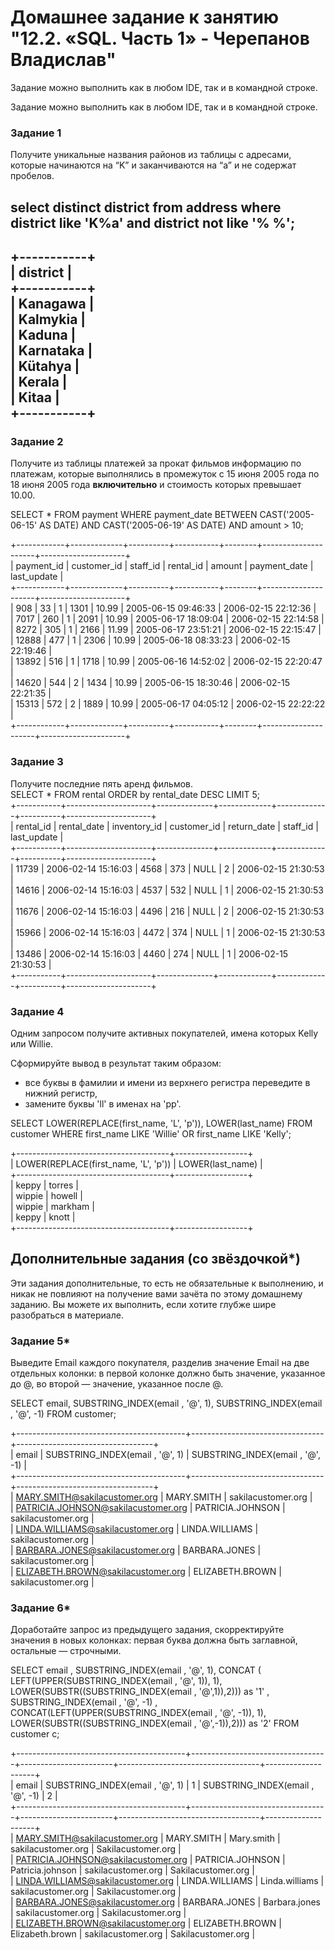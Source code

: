  # Домашнее задание к занятию "12.2. «SQL. Часть 1» - Черепанов Владислав"





Задание можно выполнить как в любом IDE, так и в командной строке.

Задание можно выполнить как в любом IDE, так и в командной строке.

### Задание 1

Получите уникальные названия районов из таблицы с адресами, которые начинаются на “K” и заканчиваются на “a” и не содержат пробелов.  

select distinct district from address where district like 'K%a' and district not like '% %';  
---
+-----------+  
| district  |  
+-----------+  
| Kanagawa  |  
| Kalmykia  |  
| Kaduna    |  
| Karnataka |  
| Kütahya   |  
| Kerala    |  
| Kitaa     |  
+-----------+  
---

### Задание 2

Получите из таблицы платежей за прокат фильмов информацию по платежам, которые выполнялись в промежуток с 15 июня 2005 года по 18 июня 2005 года **включительно** и стоимость которых превышает 10.00.  

SELECT * FROM payment WHERE payment_date BETWEEN  CAST('2005-06-15' AS DATE) AND CAST('2005-06-19' AS DATE) AND amount > 10;  

+------------+-------------+----------+-----------+--------+---------------------+---------------------+  
| payment_id | customer_id | staff_id | rental_id | amount | payment_date        | last_update         |  
+------------+-------------+----------+-----------+--------+---------------------+---------------------+  
|        908 |          33 |        1 |      1301 |  10.99 | 2005-06-15 09:46:33 | 2006-02-15 22:12:36 |  
|       7017 |         260 |        1 |      2091 |  10.99 | 2005-06-17 18:09:04 | 2006-02-15 22:14:58 |  
|       8272 |         305 |        1 |      2166 |  11.99 | 2005-06-17 23:51:21 | 2006-02-15 22:15:47 |  
|      12888 |         477 |        1 |      2306 |  10.99 | 2005-06-18 08:33:23 | 2006-02-15 22:19:46 |  
|      13892 |         516 |        1 |      1718 |  10.99 | 2005-06-16 14:52:02 | 2006-02-15 22:20:47 |  
|      14620 |         544 |        2 |      1434 |  10.99 | 2005-06-15 18:30:46 | 2006-02-15 22:21:35 |  
|      15313 |         572 |        2 |      1889 |  10.99 | 2005-06-17 04:05:12 | 2006-02-15 22:22:22 |  
+------------+-------------+----------+-----------+--------+---------------------+---------------------+  


### Задание 3

Получите последние пять аренд фильмов.  
SELECT * FROM rental ORDER by rental_date DESC LIMIT 5;  
+-----------+---------------------+--------------+-------------+-------------+----------+---------------------+  
| rental_id | rental_date         | inventory_id | customer_id | return_date | staff_id | last_update         |  
+-----------+---------------------+--------------+-------------+-------------+----------+---------------------+  
|     11739 | 2006-02-14 15:16:03 |         4568 |         373 | NULL        |        2 | 2006-02-15 21:30:53 |  
|     14616 | 2006-02-14 15:16:03 |         4537 |         532 | NULL        |        1 | 2006-02-15 21:30:53 |  
|     11676 | 2006-02-14 15:16:03 |         4496 |         216 | NULL        |        2 | 2006-02-15 21:30:53 |  
|     15966 | 2006-02-14 15:16:03 |         4472 |         374 | NULL        |        1 | 2006-02-15 21:30:53 |  
|     13486 | 2006-02-14 15:16:03 |         4460 |         274 | NULL        |        1 | 2006-02-15 21:30:53 |  
+-----------+---------------------+--------------+-------------+-------------+----------+---------------------+  


### Задание 4

Одним запросом получите активных покупателей, имена которых Kelly или Willie. 

Сформируйте вывод в результат таким образом:
- все буквы в фамилии и имени из верхнего регистра переведите в нижний регистр,
- замените буквы 'll' в именах на 'pp'.  

SELECT LOWER(REPLACE(first_name, 'L', 'p')), LOWER(last_name) FROM customer WHERE first_name LIKE 'Willie' OR first_name  LIKE 'Kelly';  

+--------------------------------------+------------------+  
| LOWER(REPLACE(first_name, 'L', 'p')) | LOWER(last_name) |  
+--------------------------------------+------------------+  
| keppy                                | torres           |  
| wippie                               | howell           |  
| wippie                               | markham          |  
| keppy                                | knott            |  
+--------------------------------------+------------------+  


## Дополнительные задания (со звёздочкой*)
Эти задания дополнительные, то есть не обязательные к выполнению, и никак не повлияют на получение вами зачёта по этому домашнему заданию. Вы можете их выполнить, если хотите глубже шире разобраться в материале.

### Задание 5*

Выведите Email каждого покупателя, разделив значение Email на две отдельных колонки: в первой колонке должно быть значение, указанное до @, во второй — значение, указанное после @.  

SELECT email, SUBSTRING_INDEX(email , '@', 1), SUBSTRING_INDEX(email , '@', -1) FROM customer;  

+------------------------------------------+---------------------------------+----------------------------------+  
| email                                    | SUBSTRING_INDEX(email , '@', 1) | SUBSTRING_INDEX(email , '@', -1) |  
+------------------------------------------+---------------------------------+----------------------------------+  
| MARY.SMITH@sakilacustomer.org            | MARY.SMITH                      | sakilacustomer.org               |  
| PATRICIA.JOHNSON@sakilacustomer.org      | PATRICIA.JOHNSON                | sakilacustomer.org               |  
| LINDA.WILLIAMS@sakilacustomer.org        | LINDA.WILLIAMS                  | sakilacustomer.org               |  
| BARBARA.JONES@sakilacustomer.org         | BARBARA.JONES                   | sakilacustomer.org               |  
| ELIZABETH.BROWN@sakilacustomer.org       | ELIZABETH.BROWN                 | sakilacustomer.org               |  


### Задание 6*

Доработайте запрос из предыдущего задания, скорректируйте значения в новых колонках: первая буква должна быть заглавной, остальные — строчными.  

SELECT email  , SUBSTRING_INDEX(email  , '@', 1), CONCAT ( LEFT(UPPER(SUBSTRING_INDEX(email  , '@', 1)), 1), LOWER(SUBSTR((SUBSTRING_INDEX(email , '@',1)),2))) as '1' , SUBSTRING_INDEX(email  , '@', -1) , CONCAT(LEFT(UPPER(SUBSTRING_INDEX(email  , '@', -1)), 1), LOWER(SUBSTR((SUBSTRING_INDEX(email , '@',-1)),2))) as '2' FROM customer c;  

+------------------------------------------+----------------------------------+-----------------------+-----------------------------------+--------------------+  
| email                                    | SUBSTRING_INDEX(email  , '@', 1) | 1                     | SUBSTRING_INDEX(email  , '@', -1) | 2                  |  
+------------------------------------------+----------------------------------+-----------------------+-----------------------------------+--------------------+  
| MARY.SMITH@sakilacustomer.org            | MARY.SMITH                       | Mary.smith            | sakilacustomer.org                | Sakilacustomer.org |  
| PATRICIA.JOHNSON@sakilacustomer.org      | PATRICIA.JOHNSON                 | Patricia.johnson      | sakilacustomer.org                | Sakilacustomer.org |  
| LINDA.WILLIAMS@sakilacustomer.org        | LINDA.WILLIAMS                   | Linda.williams        | sakilacustomer.org                | Sakilacustomer.org |  
| BARBARA.JONES@sakilacustomer.org         | BARBARA.JONES                    | Barbara.jones         | sakilacustomer.org                | Sakilacustomer.org |  
| ELIZABETH.BROWN@sakilacustomer.org       | ELIZABETH.BROWN                  | Elizabeth.brown       | sakilacustomer.org                | Sakilacustomer.org |  
